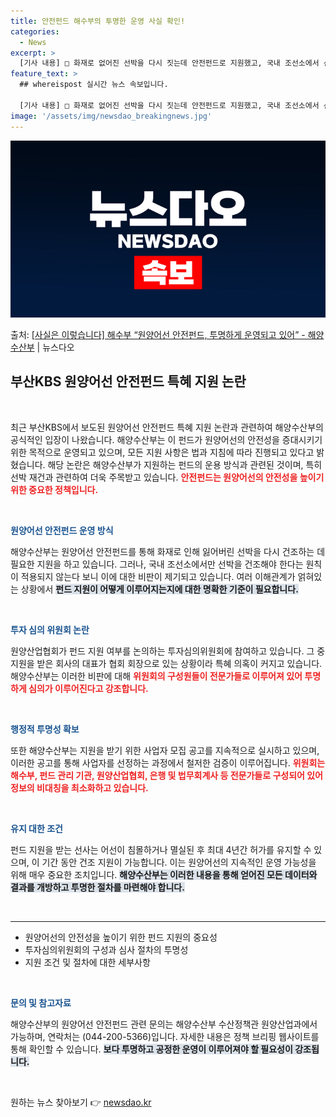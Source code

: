 ```yaml
---
title: 안전펀드 해수부의 투명한 운영 사실 확인!
categories:
  - News
excerpt: >
  [기사 내용] □ 화재로 없어진 선박을 다시 짓는데 안전펀드로 지원했고, 국내 조선소에서 선박을 건조해야 한…
feature_text: >
  ## whereispost 실시간 뉴스 속보입니다.

  [기사 내용] □ 화재로 없어진 선박을 다시 짓는데 안전펀드로 지원했고, 국내 조선소에서 선박을 건조해야 한…
image: '/assets/img/newsdao_breakingnews.jpg'
---
```


![뉴스다오 속보](/assets/img/newsdao_breakingnews.jpg)

<p>출처: <a href="https://newsdao.kr/2750" rel="dofollow">[사실은 이렇습니다] 해수부 “원양어선 안전펀드, 투명하게 운영되고 있어” - 해양수산부</a> | 뉴스다오</p>

<h2 data-ke-size="size26">부산KBS 원양어선 안전펀드 특혜 지원 논란</h2>

<p data-ke-size="size16">&nbsp;</p>

<p data-ke-size="size16">최근 부산KBS에서 보도된 원양어선 안전펀드 특혜 지원 논란과 관련하여 해양수산부의 공식적인 입장이 나왔습니다. 해양수산부는 이 펀드가 원양어선의 안전성을 증대시키기 위한 목적으로 운영되고 있으며, 모든 지원 사항은 법과 지침에 따라 진행되고 있다고 밝혔습니다. 해당 논란은 해양수산부가 지원하는 펀드의 운용 방식과 관련된 것이며, 특히 선박 재건과 관련하여 더욱 주목받고 있습니다. <b><span style="color: #ee2323;">안전펀드는 원양어선의 안전성을 높이기 위한 중요한 정책입니다.</span></b></p> 

<p data-ke-size="size16">&nbsp;</p>

<b><span style="color: #1a5490;">원양어선 안전펀드 운영 방식</span></b>

<p data-ke-size="size16">해양수산부는 원양어선 안전펀드를 통해 화재로 인해 잃어버린 선박을 다시 건조하는 데 필요한 지원을 하고 있습니다. 그러나, 국내 조선소에서만 선박을 건조해야 한다는 원칙이 적용되지 않는다 보니 이에 대한 비판이 제기되고 있습니다. 여러 이해관계가 얽혀있는 상황에서 <b><span style="background-color: #21538527;">펀드 지원이 어떻게 이루어지는지에 대한 명확한 기준이 필요합니다.</span></b></p>

<p data-ke-size="size16">&nbsp;</p>

<b><span style="color: #1a5490;">투자 심의 위원회 논란</span></b>

<p data-ke-size="size16">원양산업협회가 펀드 지원 여부를 논의하는 투자심의위원회에 참여하고 있습니다. 그 중 지원을 받은 회사의 대표가 협회 회장으로 있는 상황이라 특혜 의혹이 커지고 있습니다. 해양수산부는 이러한 비판에 대해 <b><span style="color: #ee2323;">위원회의 구성원들이 전문가들로 이루어져 있어 투명하게 심의가 이루어진다고 강조합니다.</span></b></p>

<p data-ke-size="size16">&nbsp;</p>

<b><span style="color: #1a5490;">행정적 투명성 확보</span></b>

<p data-ke-size="size16">또한 해양수산부는 지원을 받기 위한 사업자 모집 공고를 지속적으로 실시하고 있으며, 이러한 공고를 통해 사업자를 선정하는 과정에서 철저한 검증이 이루어집니다. <b><span style="color: #ee2323;">위원회는 해수부, 펀드 관리 기관, 원양산업협회, 은행 및 법무회계사 등 전문가들로 구성되어 있어 정보의 비대칭을 최소화하고 있습니다.</span></b></p>

<p data-ke-size="size16">&nbsp;</p>

<b><span style="color: #1a5490;">유지 대한 조건</span></b>

<p data-ke-size="size16">펀드 지원을 받는 선사는 어선이 침몰하거나 멸실된 후 최대 4년간 허가를 유지할 수 있으며, 이 기간 동안 건조 지원이 가능합니다. 이는 원양어선의 지속적인 운영 가능성을 위해 매우 중요한 조치입니다. <b><span style="background-color: #21538527;">해양수산부는 이러한 내용을 통해 얻어진 모든 데이터와 결과를 개방하고 투명한 절차를 마련해야 합니다.</span></b></p>

<p data-ke-size="size16">&nbsp;</p>

<hr>

<ul>
  <li>원양어선의 안전성을 높이기 위한 펀드 지원의 중요성</li>
  <li>투자심의위원회의 구성과 심사 절차의 투명성</li>
  <li>지원 조건 및 절차에 대한 세부사항</li>
</ul>

<p data-ke-size="size16">&nbsp;</p>

<b><span style="color: #1a5490;">문의 및 참고자료</span></b>

<p data-ke-size="size16">해양수산부의 원양어선 안전펀드 관련 문의는 해양수산부 수산정책관 원양산업과에서 가능하며, 연락처는 (044-200-5366)입니다. 자세한 내용은 정책 브리핑 웹사이트를 통해 확인할 수 있습니다. <b><span style="background-color: #21538527;">보다 투명하고 공정한 운영이 이루어져야 할 필요성이 강조됩니다.</span></b></p>

<p data-ke-size="size16">&nbsp;</p> 

원하는 뉴스 찾아보기 👉 <a href="https://newsdao.kr" rel="dofollow">newsdao.kr</a>


